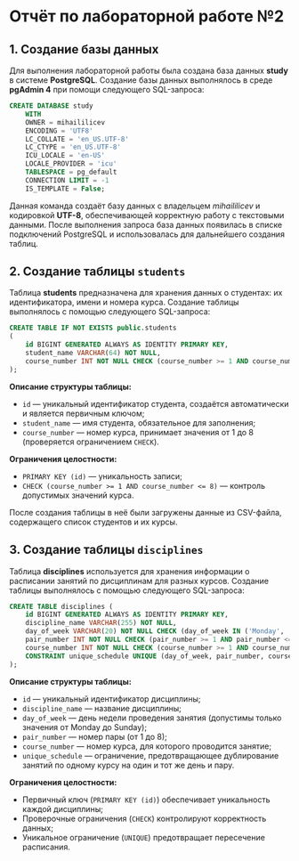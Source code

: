 # Отчёт по лабораторной работе №2

## 1. Создание базы данных

Для выполнения лабораторной работы была создана база данных **study** в системе **PostgreSQL**.
Создание базы данных выполнялось в среде **pgAdmin 4** при помощи следующего SQL-запроса:

```sql
CREATE DATABASE study
    WITH
    OWNER = mihaililicev
    ENCODING = 'UTF8'
    LC_COLLATE = 'en_US.UTF-8'
    LC_CTYPE = 'en_US.UTF-8'
    ICU_LOCALE = 'en-US'
    LOCALE_PROVIDER = 'icu'
    TABLESPACE = pg_default
    CONNECTION LIMIT = -1
    IS_TEMPLATE = False;
```

Данная команда создаёт базу данных с владельцем *mihaililicev* и кодировкой **UTF-8**, обеспечивающей корректную работу с текстовыми данными.
После выполнения запроса база данных появилась в списке подключений PostgreSQL и использовалась для дальнейшего создания таблиц.

## 2. Создание таблицы `students`

Таблица **students** предназначена для хранения данных о студентах: их идентификатора, имени и номера курса.
Создание таблицы выполнялось с помощью следующего SQL-запроса:

```sql
CREATE TABLE IF NOT EXISTS public.students
(
    id BIGINT GENERATED ALWAYS AS IDENTITY PRIMARY KEY,
    student_name VARCHAR(64) NOT NULL,
    course_number INT NOT NULL CHECK (course_number >= 1 AND course_number <= 8)
);
```

**Описание структуры таблицы:**

* `id` — уникальный идентификатор студента, создаётся автоматически и является первичным ключом;
* `student_name` — имя студента, обязательное для заполнения;
* `course_number` — номер курса, принимает значения от 1 до 8 (проверяется ограничением `CHECK`).

**Ограничения целостности:**

* `PRIMARY KEY (id)` — уникальность записи;
* `CHECK (course_number >= 1 AND course_number <= 8)` — контроль допустимых значений курса.

После создания таблицы в неё были загружены данные из CSV-файла, содержащего список студентов и их курсы.

## 3. Создание таблицы `disciplines`

Таблица **disciplines** используется для хранения информации о расписании занятий по дисциплинам для разных курсов.
Создание таблицы выполнялось с помощью следующего SQL-запроса:

```sql
CREATE TABLE disciplines (
    id BIGINT GENERATED ALWAYS AS IDENTITY PRIMARY KEY,
    discipline_name VARCHAR(255) NOT NULL,
    day_of_week VARCHAR(20) NOT NULL CHECK (day_of_week IN ('Monday', 'Tuesday', 'Wednesday', 'Thursday', 'Friday', 'Saturday', 'Sunday')),
    pair_number INT NOT NULL CHECK (pair_number >= 1 AND pair_number <= 8),
    course_number INT NOT NULL CHECK (course_number >= 1 AND course_number <= 8),
    CONSTRAINT unique_schedule UNIQUE (day_of_week, pair_number, course_number)
);
```

**Описание структуры таблицы:**

* `id` — уникальный идентификатор дисциплины;
* `discipline_name` — название дисциплины;
* `day_of_week` — день недели проведения занятия (допустимы только значения от Monday до Sunday);
* `pair_number` — номер пары (от 1 до 8);
* `course_number` — номер курса, для которого проводится занятие;
* `unique_schedule` — ограничение, предотвращающее дублирование занятий по одному курсу на один и тот же день и пару.

**Ограничения целостности:**

* Первичный ключ (`PRIMARY KEY (id)`) обеспечивает уникальность каждой дисциплины;
* Проверочные ограничения (`CHECK`) контролируют корректность данных;
* Уникальное ограничение (`UNIQUE`) предотвращает пересечение расписания.



